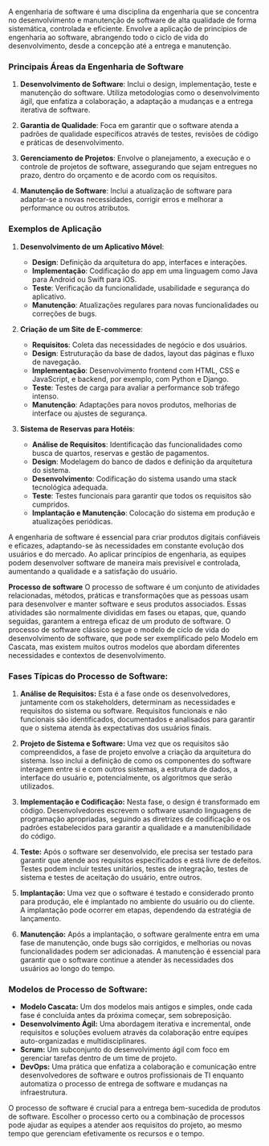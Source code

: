A engenharia de software é uma disciplina da engenharia que se concentra no desenvolvimento e manutenção de software de alta qualidade de forma sistemática, controlada e eficiente. Envolve a aplicação de princípios de engenharia ao software, abrangendo todo o ciclo de vida do desenvolvimento, desde a concepção até a entrega e manutenção.

### Principais Áreas da Engenharia de Software

1. **Desenvolvimento de Software**: Inclui o design, implementação, teste e manutenção do software. Utiliza metodologias como o desenvolvimento ágil, que enfatiza a colaboração, a adaptação a mudanças e a entrega iterativa de software.

2. **Garantia de Qualidade**: Foca em garantir que o software atenda a padrões de qualidade específicos através de testes, revisões de código e práticas de desenvolvimento.

3. **Gerenciamento de Projetos**: Envolve o planejamento, a execução e o controle de projetos de software, assegurando que sejam entregues no prazo, dentro do orçamento e de acordo com os requisitos.

4. **Manutenção de Software**: Inclui a atualização de software para adaptar-se a novas necessidades, corrigir erros e melhorar a performance ou outros atributos.

### Exemplos de Aplicação

1. **Desenvolvimento de um Aplicativo Móvel**:
   - **Design**: Definição da arquitetura do app, interfaces e interações.
   - **Implementação**: Codificação do app em uma linguagem como Java para Android ou Swift para iOS.
   - **Teste**: Verificação da funcionalidade, usabilidade e segurança do aplicativo.
   - **Manutenção**: Atualizações regulares para novas funcionalidades ou correções de bugs.

2. **Criação de um Site de E-commerce**:
   - **Requisitos**: Coleta das necessidades de negócio e dos usuários.
   - **Design**: Estruturação da base de dados, layout das páginas e fluxo de navegação.
   - **Implementação**: Desenvolvimento frontend com HTML, CSS e JavaScript, e backend, por exemplo, com Python e Django.
   - **Teste**: Testes de carga para avaliar a performance sob tráfego intenso.
   - **Manutenção**: Adaptações para novos produtos, melhorias de interface ou ajustes de segurança.

3. **Sistema de Reservas para Hotéis**:
   - **Análise de Requisitos**: Identificação das funcionalidades como busca de quartos, reservas e gestão de pagamentos.
   - **Design**: Modelagem do banco de dados e definição da arquitetura do sistema.
   - **Desenvolvimento**: Codificação do sistema usando uma stack tecnológica adequada.
   - **Teste**: Testes funcionais para garantir que todos os requisitos são cumpridos.
   - **Implantação e Manutenção**: Colocação do sistema em produção e atualizações periódicas.

A engenharia de software é essencial para criar produtos digitais confiáveis e eficazes, adaptando-se às necessidades em constante evolução dos usuários e do mercado. Ao aplicar princípios de engenharia, as equipes podem desenvolver software de maneira mais previsível e controlada, aumentando a qualidade e a satisfação do usuário.


**Processo de software**
O processo de software é um conjunto de atividades relacionadas, métodos, práticas e transformações que as pessoas usam para desenvolver e manter software e seus produtos associados. Essas atividades são normalmente divididas em fases ou etapas, que, quando seguidas, garantem a entrega eficaz de um produto de software. O processo de software clássico segue o modelo de ciclo de vida do desenvolvimento de software, que pode ser exemplificado pelo Modelo em Cascata, mas existem muitos outros modelos que abordam diferentes necessidades e contextos de desenvolvimento.

### Fases Típicas do Processo de Software:

1. **Análise de Requisitos:** Esta é a fase onde os desenvolvedores, juntamente com os stakeholders, determinam as necessidades e requisitos do sistema ou software. Requisitos funcionais e não funcionais são identificados, documentados e analisados para garantir que o sistema atenda às expectativas dos usuários finais.

2. **Projeto de Sistema e Software:** Uma vez que os requisitos são compreendidos, a fase de projeto envolve a criação da arquitetura do sistema. Isso inclui a definição de como os componentes do software interagem entre si e com outros sistemas, a estrutura de dados, a interface do usuário e, potencialmente, os algoritmos que serão utilizados.

3. **Implementação e Codificação:** Nesta fase, o design é transformado em código. Desenvolvedores escrevem o software usando linguagens de programação apropriadas, seguindo as diretrizes de codificação e os padrões estabelecidos para garantir a qualidade e a manutenibilidade do código.

4. **Teste:** Após o software ser desenvolvido, ele precisa ser testado para garantir que atende aos requisitos especificados e está livre de defeitos. Testes podem incluir testes unitários, testes de integração, testes de sistema e testes de aceitação do usuário, entre outros.

5. **Implantação:** Uma vez que o software é testado e considerado pronto para produção, ele é implantado no ambiente do usuário ou do cliente. A implantação pode ocorrer em etapas, dependendo da estratégia de lançamento.

6. **Manutenção:** Após a implantação, o software geralmente entra em uma fase de manutenção, onde bugs são corrigidos, e melhorias ou novas funcionalidades podem ser adicionadas. A manutenção é essencial para garantir que o software continue a atender às necessidades dos usuários ao longo do tempo.

### Modelos de Processo de Software:

- **Modelo Cascata:** Um dos modelos mais antigos e simples, onde cada fase é concluída antes da próxima começar, sem sobreposição.
- **Desenvolvimento Ágil:** Uma abordagem iterativa e incremental, onde requisitos e soluções evoluem através da colaboração entre equipes auto-organizadas e multidisciplinares.
- **Scrum:** Um subconjunto do desenvolvimento ágil com foco em gerenciar tarefas dentro de um time de projeto.
- **DevOps:** Uma prática que enfatiza a colaboração e comunicação entre desenvolvedores de software e outros profissionais de TI enquanto automatiza o processo de entrega de software e mudanças na infraestrutura.

O processo de software é crucial para a entrega bem-sucedida de produtos de software. Escolher o processo certo ou a combinação de processos pode ajudar as equipes a atender aos requisitos do projeto, ao mesmo tempo que gerenciam efetivamente os recursos e o tempo.